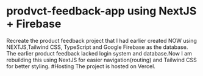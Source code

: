 # prodvct-feedback-app using NextJS + Firebase
Recreate the product feedback project that I had earlier created NOW using NEXTJS,Tailwind CSS, TypeScript and Google Firebase as the database.
The earlier product feedback lacked login system and database.Now I am rebuilding this using NextJS for easier navigation(routing) and Tailwind CSS for better styling.
#Hosting
The project is hosted on Vercel.
